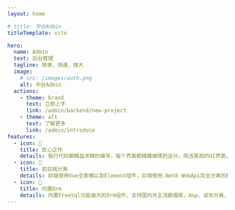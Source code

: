 ```yaml
---
layout: home

# title: 中台Admin
titleTemplate: vite

hero:
  name: Admin
  text: 后台管理
  tagline: 简单、快速、强大
  image:
    # src: /images/auth.png
    alt: 中台Admin
  actions:
    - theme: brand
      text: 立即上手
      link: /admin/backend/new-project
    - theme: alt
      text: 了解更多
      link: /admin/introduce
features:
  - icon: 👷
    title: 匠心之作
    details: 每行代码都精益求精的编写，每个界面都精雕细琢的设计。简洁美观的UI界面，丰富的权限管理功能。
  - icon: 🚀
    title: 前后端分离
    details: 前端使用Vue全家桶以及Element组件，后端使用.Net8 WebApi完全分离的权限管理系统。
  - icon: 💪
    title: 内置Orm
    details: 内置FreeSql功能强大的Orm组件，支持国内外主流数据库，Aop、读写分离、分表分库等功能。
---
```

